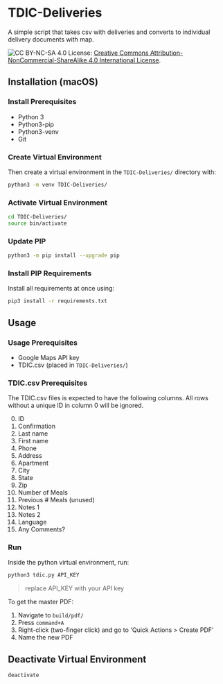 # TDIC-Deliveries

A simple script that takes csv with deliveries and converts to individual delivery documents with map.

![CC BY-NC-SA 4.0](https://img.shields.io/badge/License-CC%20BY--NC--SA%204.0-lightgrey.svg)
License: [Creative Commons Attribution-NonCommercial-ShareAlike 4.0 International License](http://creativecommons.org/licenses/by-nc-sa/4.0/).

## Installation (macOS)
### Install Prerequisites
* Python 3
* Python3-pip
* Python3-venv
* Git

### Create Virtual Environment
Then create a virtual environment in the `TDIC-Deliveries/` directory with:
```sh
python3 -m venv TDIC-Deliveries/
```

### Activate Virtual Environment
```sh
cd TDIC-Deliveries/
source bin/activate
```

### Update PIP
```sh
python3 -m pip install --upgrade pip
```

### Install PIP Requirements
Install all requirements at once using:
```sh
pip3 install -r requirements.txt
``` 

## Usage
### Usage Prerequisites
* Google Maps API key
* TDIC.csv (placed in `TDIC-Deliveries/`)

### TDIC.csv Prerequisites
The TDIC.csv files is expected to have the following columns. All rows without a unique ID in column 0 will be ignored.

0. ID
1. Confirmation
2. Last name
3. First name
4. Phone
5. Address
6. Apartment
7. City
8. State
9. Zip 	
10. Number of Meals	
11. Previous # Meals (unused) 
12. Notes 1	
13. Notes 2
14. Language	
15. Any Comments?

### Run

Inside the python virtual environment, run:
```sh
python3 tdic.py API_KEY
```
> replace API_KEY with your API key

To get the master PDF:
1. Navigate to `build/pdf/`
2. Press `command+A`
3. Right-click (two-finger click) and go to 'Quick Actions > Create PDF'
4. Name the new PDF

## Deactivate Virtual Environment
```sh
deactivate
```
